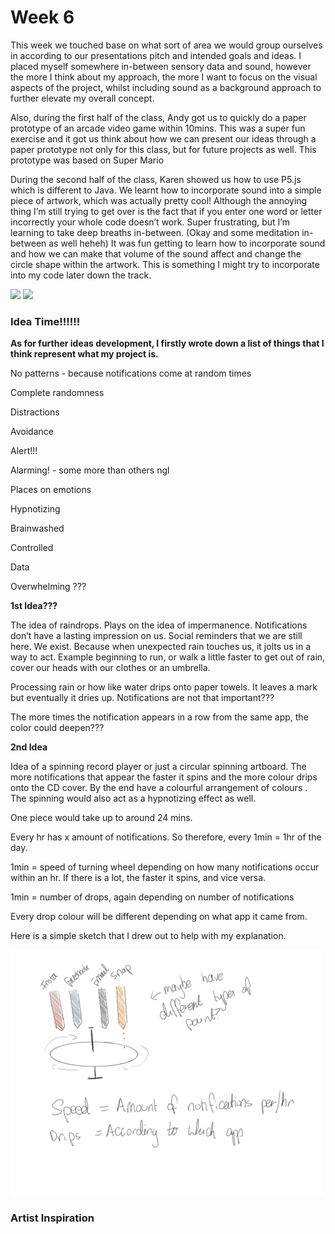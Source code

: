 # Week 6

This week we touched base on what sort of area we would group ourselves in according to our presentations pitch and intended goals and ideas. I placed myself somewhere in-between sensory data and sound, however the more I think about my approach, the more I want to focus on the visual aspects of the project, whilst including sound as a background approach to further elevate my overall concept.  

Also, during the first half of the class, Andy got us to quickly do a paper prototype of an arcade video game within 10mins. This was a super fun exercise and it got us think about how we can present our ideas through a paper prototype not only for this class, but for future projects as well. This prototype was based on Super Mario 

During the second half of the class, Karen showed us how to use P5.js which is different to Java. We learnt how to incorporate sound into a simple piece of artwork, which was actually pretty cool! Although the annoying thing I’m still trying to get over is the fact that if you enter one word or letter incorrectly your whole code doesn’t work. Super frustrating, but I’m learning to take deep breaths in-between. (Okay and some meditation in-between as well heheh) It was fun getting to learn how to incorporate sound and how we can make that volume of the sound affect and change the circle shape within the artwork. This is something I might try to incorporate into my code later down the track. 

<img src= "https://github.com/aliceyu1111/Slave-to-the-Algorithm/blob/master/Week%206/Paper%20Prototype%201.HEIC" width ="500" />
<img src= "https://github.com/aliceyu1111/Slave-to-the-Algorithm/blob/master/Week%206/Paper%20Prototype%202.HEIC" width ="500" />

### Idea Time!!!!!!

**As for further ideas development, I firstly wrote down a list of things that I think represent what my project is.**  

No patterns - because notifications come at random times 

Complete randomness 

Distractions  

Avoidance 

Alert!!! 

Alarming! - some more than others ngl 

Places on emotions 

Hypnotizing 

Brainwashed 

Controlled 

Data 

Overwhelming ??? 


**1st Idea???** 

The idea of raindrops. Plays on the idea of impermanence. Notifications don’t have a lasting impression on us. Social reminders that we are still here. We exist. Because when unexpected rain touches us, it jolts us in a way to act. Example beginning to run, or walk a little faster to get out of rain, cover our heads with our clothes or an umbrella.   

Processing rain or how like water drips onto paper towels. It leaves a mark but eventually it dries up. Notifications are not that important??? 

The more times the notification appears in a row from the same app, the color could deepen??? 



**2nd Idea** 

Idea of a spinning record player or just a circular spinning artboard. The more notifications that appear the faster it spins and the more colour drips onto the CD cover. By the end have a colourful arrangement of colours . The spinning would also act as a hypnotizing effect as well.  

One piece would take up to around 24 mins.  

Every hr has x amount of notifications. So therefore, every 1min = 1hr of the day.  

1min = speed of turning wheel depending on how many notifications occur within an hr. If there is a lot, the faster it spins, and vice versa.  

1min = number of drops, again depending on number of notifications 

Every drop colour will be different depending on what app it came from.  

 

Here is a simple sketch that I drew out to help with my explanation. 

<img src= "https://github.com/aliceyu1111/Slave-to-the-Algorithm/blob/master/Week%206/Untitled_Artwork.jpg" width ="500" />

### Artist Inspiration


